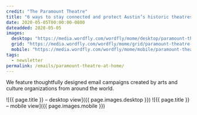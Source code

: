 ```yaml
---
credit: "The Paramount Theatre"
title: "6 ways to stay connected and protect Austin’s historic theatres"
date: 2020-05-05T00:00:00-0800
dateadded: 2020-05-05
images:
  desktop: "https://media.wordfly.com/wordfly/mome/desktop/paramount-theatre-at-home.jpg"
  grid: "https://media.wordfly.com/wordfly/mome/grid/paramount-theatre-at-home.jpg"
  mobile: "https://media.wordfly.com/wordfly/mome/mobile/paramount-theatre-at-home.jpg"
tags:
  - newsletter
permalink: /emails/paramount-theatre-at-home/
---
```

We feature thoughtfully designed email campaigns created by arts and culture organizations from around the world.

![{{ page.title }} – desktop view]({{ page.images.desktop }})
![{{ page.title }} – mobile view]({{ page.images.mobile }})
